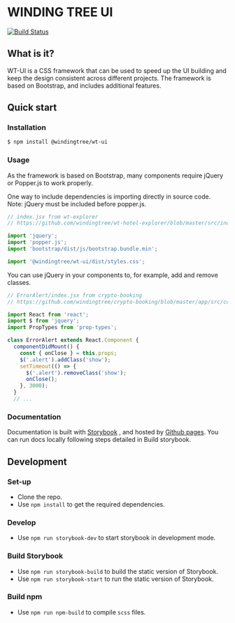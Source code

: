# WINDING TREE UI
[![Build Status](https://travis-ci.org/windingtree/wt-ui.svg?branch=v1.0.0)](https://travis-ci.org/windingtree/wt-ui)

## What is it?
WT-UI is a CSS framework that can be used to speed up the UI building and keep the design consistent across different projects.
The framework is based on Bootstrap, and includes additional features.

## Quick start
### Installation
```bash
$ npm install @windingtree/wt-ui
```

### Usage
As the framework is based on Bootstrap, many components require jQuery or Popper.js to work properly.

One way to include dependencies is importing directly in source code. Note: jQuery must be included before popper.js.
```javascript
// index.jsx from wt-explorer
// https://github.com/windingtree/wt-hotel-explorer/blob/master/src/index.jsx

import 'jquery';
import 'popper.js';
import 'bootstrap/dist/js/bootstrap.bundle.min';

import '@windingtree/wt-ui/dist/styles.css';
```

You can use jQuery in your components to, for example, add and remove classes.
```javascript
// ErrorAlert/index.jsx from crypto-booking
// https://github.com/windingtree/crypto-booking/blob/master/app/src/components/ErrorAlert/index.jsx

import React from 'react';
import $ from 'jquery';
import PropTypes from 'prop-types';

class ErrorAlert extends React.Component {
  componentDidMount() {
    const { onClose } = this.props;
    $('.alert').addClass('show');
    setTimeout(() => {
      $('.alert').removeClass('show');
      onClose();
    }, 3000);
  }
  // ...
```

### Documentation
Documentation is built with [Storybook](https://storybook.js.org/) , and hosted by [Github pages](https://ui.windingtree.com/).
You can run docs locally following steps detailed in Build storybook.

## Development
### Set-up
* Clone the repo.
* Use `npm install` to get the required dependencies.

### Develop
* Use `npm run storybook-dev` to start storybook in development mode.

### Build Storybook
* Use `npm run storybook-build` to build the static version of Storybook.
* Use `npm run storybook-start` to run the static version of Storybook.

### Build npm
* Use `npm run npm-build` to compile `scss` files.
